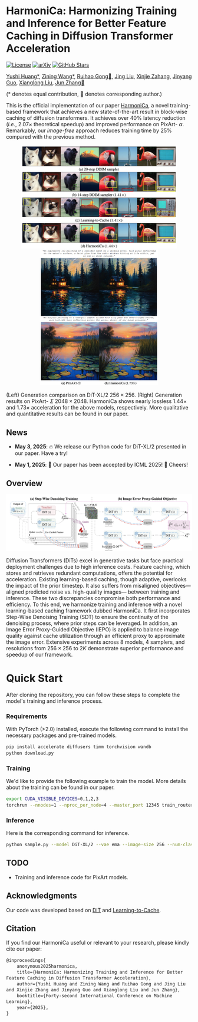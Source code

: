 # HarmoniCa: Harmonizing Training and Inference for Better Feature Caching in Diffusion Transformer Acceleration

[![License](https://img.shields.io/badge/License-Apache_2.0-blue.svg)](https://opensource.org/licenses/Apache-2.0)
[![arXiv](https://img.shields.io/badge/HarmoniCa-2410.01723-b31b1b)](https://arxiv.org/pdf/2410.01723)
[![GitHub Stars](https://img.shields.io/github/stars/ModelTC/TFMQ-DM.svg?style=social&label=Star&maxAge=60)](https://github.com/ModelTC/HarmoniCa)

[Yushi Huang*](https://github.com/Harahan), [Zining Wang*](https://scholar.google.com/citations?user=hOXoacgAAAAJ&hl=en), [Ruihao Gong📧](https://xhplus.github.io/), [Jing Liu](https://jing-liu.com/), [Xinjie Zahang](https://xinjie-q.github.io/), [Jinyang Guo](https://jinyangguo.github.io/), [Xianglong Liu](https://xlliu-beihang.github.io/), [Jun Zhang📧](https://eejzhang.people.ust.hk/)

(* denotes equal contribution, 📧 denotes corresponding author.)

This is the official implementation of our paper [HarmoniCa](https://arxiv.org/pdf/2410.01723), a novel training-based framework that achieves a new state-of-the-art result in block-wise caching of diffusion transformers. It achieves over $40\%$ latency reduction (*i.e.*, $2.07\times$ theoretical speedup) and improved performance on PixArt- $\alpha$. Remarkably, our *image-free* approach reduces training time by $25\%$ compared with the previous method.

<div align=center>
	<figure class="second">
	    <img src="./img/DiT.png" width="540"/><img src="./img/pixart.png" width="320"/>
	</figure>
</div>


(Left) Generation comparison on DiT-XL/2 $256\times256$. (Right) Generation results on PixArt- $\Sigma$ $2048\times2048$. HarmoniCa shows nearly lossless $1.44\times$ and $1.73\times$ acceleration for the above models, respectively.  More qualitative and quantitative results can be found in our paper.

## News

* **May 3, 2025**: 🔥 We release our Python code for DiT-XL/2 presented in our paper. Have a try!

* **May 1, 2025**: 🌟 Our paper has been accepted by ICML 2025! 🎉 Cheers!


## Overview

<p>
<img src= ./img/overview.png width="760"/>
</p>


Diffusion Transformers (DiTs) excel in generative tasks but face practical deployment challenges due to high inference costs. Feature caching, which stores and retrieves redundant computations, offers the potential for acceleration. Existing learning-based caching, though adaptive, overlooks the impact of the prior timestep. It also suffers from misaligned objectives— aligned predicted noise vs. high-quality images— between training and inference. These two discrepancies compromise both performance and efficiency. To this end, we harmonize training and inference with a novel learning-based caching framework dubbed HarmoniCa. It first incorporates Step-Wise Denoising Training (SDT) to ensure the continuity of the denoising process, where prior steps can be leveraged. In addition, an Image Error Proxy-Guided Objective (IEPO) is applied to balance image quality against cache utilization through an efficient proxy to approximate the image error. Extensive experiments across $8$ models, $4$ samplers, and resolutions from $256\times256$ to $2K$ demonstrate superior performance and speedup of our framework.

# Quick Start

After cloning the repository, you can follow these steps to complete the model's training and inference process.

### Requirements

With PyTorch (>2.0) installed, execute the following command to install the  necessary packages and pre-trained models.

```bash
pip install accelerate diffusers timm torchvision wandb
python download.py
```

### Training

We'd like to provide the following example to train the model. More details about the training can be found in our paper.

```bash
export CUDA_VISIBLE_DEVICES=0,1,2,3
torchrun --nnodes=1 --nproc_per_node=4 --master_port 12345 train_router.py --results-dir results --model DiT-XL/2 --image-size 256 --num-classes 1000 --epochs 2000 --global-batch-size 64 --global-seed 42 --vae ema --num-works 8 --log-every 100 --ckpt-every 1000 --wandb --num-sampling-steps 10 --l1 7e-8 --lr 0.01 --max-steps 20000 --cfg-scale 1.5 --ste-threshold 0.1 --lambda-c 500
```

### Inference

Here is the corresponding command for inference.

```bash
python sample.py --model DiT-XL/2 --vae ema --image-size 256 --num-classes 1000 --cfg-scale 4 --num-sampling-steps 10 --seed 42 --accelerate-method dynamiclayer --ddim-sample --path Path/To/The/Trained/Router/ --thres 0.1
```

## TODO

* Training and inference code for PixArt models.

## Acknowledgments

Our code was developed based on [DiT](https://github.com/facebookresearch/DiT) and [Learning-to-Cache](https://github.com/horseee/learning-to-cache).

## Citation

If you find our HarmoniCa useful or relevant to your research, please kindly cite our paper:

```
@inproceedings{
    anonymous2025harmonica,
    title={HarmoniCa: Harmonizing Training and Inference for Better Feature Caching in Diffusion Transformer Acceleration},
    author={Yushi Huang and Zining Wang and Ruihao Gong and Jing Liu and Xinjie Zhang and Jinyang Guo and Xianglong Liu and Jun Zhang},
    booktitle={Forty-second International Conference on Machine Learning},
    year={2025},
}
```
